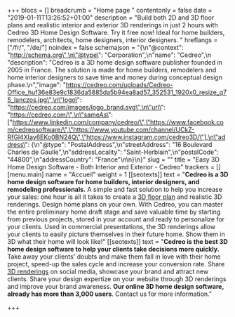 +++
blocs = []
breadcrumb = "Home page "
contentonly = false
date = "2019-01-11T13:26:52+01:00"
description = "Build both 2D and 3D floor plans and realistic interior and exterior 3D renderings in just 2 hours with Cedreo 3D Home Design Software. Try it free now! Ideal for home builders, remodelers, architects, home designers, interior designers. "
hreflangs = ["/fr/", "/de/"]
noindex = false
schemajson = "{\n\"@context\": \"http://schema.org\",\n\"@type\": \"Corporation\",\n\"name\": \"Cedreo\",\n         \"description\": \"Cedreo is a 3D home design software publisher founded in 2005 in France. The solution is made for home builders, remodelers and home interior designers to save time and money during conceptual design phase.\n\",\"image\": \"https://cedreo.com/uploads/Cedreo-Office_huf36e83e9c1836da5885da5b94ea8ad57_352531_1920x0_resize_q75_lanczos.jpg\",\n\"logo\": \"https://cedreo.com/images/logo_brand.svg\",\n\"url\": \"https://cedreo.com/\",\n\"sameAs\": [\"https://www.linkedin.com/company/cedreo/\",\"https://www.facebook.com/cedreosoftware/\",\"https://www.youtube.com/channel/UCkZ-RfGl4XIay6EKo0BN24Q\",\"https://www.instagram.com/cedreo3D/\"],\n\"address\": {\n\"@type\": \"PostalAddress\",\n\"streetAddress\": \"16 Boulevard Charles de Gaulle\",\n\"addressLocality\": \"Saint-Herblain\",\n\"postalCode\": \"44800\",\n\"addressCountry\": \"France\"\n\n}\n}"
slug = ""
title = "Easy 3D Home Design Software - Both Interior and Exterior - Cedreo"
trackers = []
[menu.main]
name = "Accueil"
weight = 1
[[seotexts]]
text = "**Cedreo is a 3D home design software for home builders, interior designers, and remodeling professionals.** A simple and fast solution to help you increase your sales: one hour is all it takes to create a [3D floor plan](/floor-plan-software/) and realistic 3D renderings. Design home plans on your own. With Cedreo, you can master the entire preliminary home draft stage and save valuable time by starting from previous projects, stored in your account and ready to personalize for your clients. Used in commercial presentations, the 3D renderings allow your clients to easily picture themselves in their future home. Show them in 3D what their home will look like!"
[[seotexts]]
text = "**Cedreo is the best 3D home design software to help your clients take decisions more quickly.** Take away your clients' doubts and make them fall in love with their home project, speed-up the sales cycle and increase your conversion rate. Share [3D renderings](/3d-rendering/) on social media, showcase your brand and attract new clients. Share your design expertize on your website through 3D renderings and improve your brand awareness. **Our online 3D home design software, already has more than 3,000 users**. Contact us for more information."

+++
